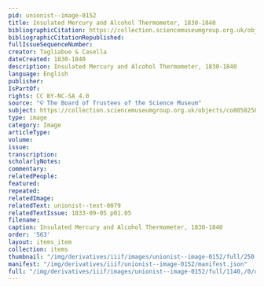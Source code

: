 ```yaml
---
pid: unionist--image-0152
title: Insulated Mercury and Alcohol Thermometer, 1830-1840
bibliographicCitation: https://collection.sciencemuseumgroup.org.uk/objects/co8058258/insulated-mercury-and-alcohol-thermometer-1830-1840-thermometer-mercury-thermometer-alcohol
bibliographicCitationRepublished: 
fullIssueSequenceNumber: 
creator: Tagliabue & Casella
dateCreated: 1830-1840
description: Insulated Mercury and Alcohol Thermometer, 1830-1840
language: English
publisher: 
IsPartOf: 
rights: CC BY-NC-SA 4.0
source: "© The Board of Trustees of the Science Museum"
subject: https://collection.sciencemuseumgroup.org.uk/objects/co8058258/insulated-mercury-and-alcohol-thermometer-1830-1840-thermometer-mercury-thermometer-alcohol
type: image
category: Image
articleType: 
volume: 
issue: 
transcription: 
scholarlyNotes: 
commentary: 
relatedPeople: 
featured: 
repeated: 
relatedImage: 
relatedText: unionist--text-0079
relatedTextIssue: 1833-09-05 p01.05
filename: 
caption: Insulated Mercury and Alcohol Thermometer, 1830-1840
order: '563'
layout: items_item
collection: items
thumbnail: "/img/derivatives/iiif/images/unionist--image-0152/full/250,/0/default.jpg"
manifest: "/img/derivatives/iiif/unionist--image-0152/manifest.json"
full: "/img/derivatives/iiif/images/unionist--image-0152/full/1140,/0/default.jpg"
---
```

